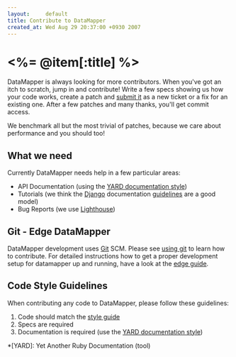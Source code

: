```yaml
---
layout:     default
title: Contribute to DataMapper
created_at: Wed Aug 29 20:37:00 +0930 2007
---
```


<%= @item[:title] %>
==============

DataMapper is always looking for more contributors. When you've got an itch to
scratch, jump in and contribute! Write a few specs showing us how your code
works, create a patch and [submit it](http://datamapper.lighthouseapp.com/projects/20609-datamapper/)
as a new ticket or a fix for an existing one. After a few patches and many thanks, you'll
get commit access.

We benchmark all but the most trivial of patches, because we care about
performance and you should too!

What we need
------------

Currently DataMapper needs help in a few particular areas:

* API Documentation (using the [YARD documentation style](http://www.yardoc.org/))
* Tutorials (we think the [Django](http://www.djangoproject.com/) documentation [guidelines](http://jacobian.org/writing/great-documentation/) are a good model)
* Bug Reports (we use [Lighthouse](http://datamapper.lighthouseapp.com/projects/20609-datamapper/))

Git - Edge DataMapper
---------------------

DataMapper development uses [Git](http://git-scm.com/) SCM. Please see [using git](/using-git)
to learn how to contribute. For detailed instructions how to get a proper development setup for datamapper
up and running, have a look at the [edge
guide](http://github.com/datamapper/dm-dev).

Code Style Guidelines
---------------------

When contributing any code to DataMapper, please follow these guidelines:

1. Code should match the [style guide](http://github.com/dkubb/styleguide)
2. Specs are required
3. Documentation is required (use the [YARD documentation style](http://www.yardoc.org/))

*[YARD]: Yet Another Ruby Documentation (tool)
